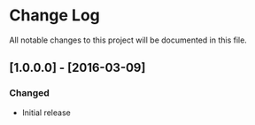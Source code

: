 # Change Log
All notable changes to this project will be documented in this file.

## [1.0.0.0] - [2016-03-09]
### Changed
- Initial release